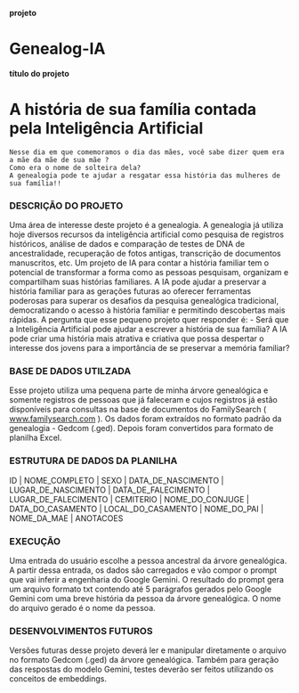 
**projeto**
# Genealog-IA

**título do projeto**
# A história de sua família contada pela Inteligência Artificial

	Nesse dia em que comemoramos o dia das mães, você sabe dizer quem era a mãe da mãe de sua mãe ?
	Como era o nome de solteira dela?
	A genealogia pode te ajudar a resgatar essa história das mulheres de sua família!!

### DESCRIÇÃO DO PROJETO

Uma área de interesse deste projeto é a genealogia. A genealogia já utiliza hoje diversos recursos da inteligência artificial como pesquisa de registros históricos, análise de dados e comparação de testes de DNA de ancestralidade, recuperação de fotos antigas, transcrição de documentos manuscritos, etc.
Um projeto de IA para contar a história familiar tem o potencial de transformar a forma como as pessoas pesquisam, organizam e compartilham suas histórias familiares. 
A IA pode ajudar a preservar a história familiar para as gerações futuras ao oferecer ferramentas poderosas para superar os desafios da pesquisa genealógica tradicional, democratizando o acesso à história familiar e permitindo descobertas mais rápidas.
A pergunta que esse pequeno projeto quer responder é: - Será que a Inteligência Artificial pode ajudar a escrever a história de sua família? A IA pode criar uma história mais atrativa e criativa que possa despertar o interesse dos jovens para a importância de se preservar a memória familiar? 

### BASE DE DADOS UTILZADA

Esse projeto utiliza uma pequena parte de minha árvore genealógica e somente registros de pessoas que já faleceram e cujos registros já estão disponíveis para consultas na base de documentos do FamilySearch ( www.familysearch.com ). Os dados foram extraídos no formato padrão da genealogia - Gedcom (.ged). Depois foram convertidos para formato de planilha Excel. 

### ESTRUTURA DE DADOS DA PLANILHA

ID | NOME_COMPLETO	| SEXO	| DATA_DE_NASCIMENTO | LUGAR_DE_NASCIMENTO |  DATA_DE_FALECIMENTO | LUGAR_DE_FALECIMENTO | CEMITERIO | NOME_DO_CONJUGE |  DATA_DO_CASAMENTO | LOCAL_DO_CASAMENTO | NOME_DO_PAI | NOME_DA_MAE | ANOTACOES

### EXECUÇÃO

Uma entrada do usuário escolhe a pessoa ancestral da árvore genealógica. A partir dessa entrada, os dados são carregados e vão compor o prompt que vai inferir a engenharia do Google Gemini.
O resultado do prompt gera um arquivo formato txt contendo até 5 parágrafos gerados pelo Google Gemini com uma breve história da pessoa da árvore genealógica. O nome do arquivo gerado é o nome da pessoa.

### DESENVOLVIMENTOS FUTUROS

Versões futuras desse projeto deverá ler e manipular diretamente o arquivo no formato Gedcom (.ged) da árvore genealógica.
Também para geração das respostas do modelo Gemini, testes deverão ser feitos utilizando os conceitos de embeddings.
